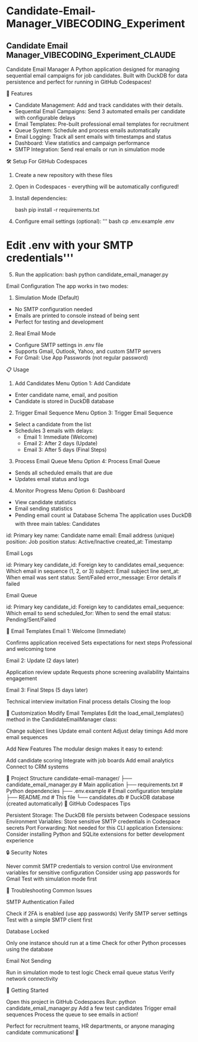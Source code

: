 # Candidate-Email-Manager_VIBECODING_Experiment
Candidate Email Manager_VIBECODING_Experiment_CLAUDE
---
 Candidate Email Manager
A Python application designed for managing sequential email campaigns for job candidates. Built with DuckDB for data persistence and perfect for running in GitHub Codespaces!

🚀 Features

- Candidate Management: Add and track candidates with their details.
- Sequential Email Campaigns: Send 3 automated emails per candidate with configurable delays
- Email Templates: Pre-built professional email templates for recruitment
- Queue System: Schedule and process emails automatically
- Email Logging: Track all sent emails with timestamps and status
- Dashboard: View statistics and campaign performance
- SMTP Integration: Send real emails or run in simulation mode

🛠️ Setup
For GitHub Codespaces

1. Create a new repository with these files
2. Open in Codespaces - everything will be automatically configured!
3. Install dependencies:

   bash
   pip install -r requirements.txt

4. Configure email settings (optional):
''' bash
cp .env.example .env 
# Edit .env with your SMTP credentials'''

5. Run the application:
bash
python candidate_email_manager.py


Email Configuration
The app works in two modes:
1. Simulation Mode (Default)

- No SMTP configuration needed
- Emails are printed to console instead of being sent
- Perfect for testing and development

2. Real Email Mode

- Configure SMTP settings in .env file
- Supports Gmail, Outlook, Yahoo, and custom SMTP servers
- For Gmail: Use App Passwords (not regular password)

📋 Usage
1. Add Candidates
Menu Option 1: Add Candidate
- Enter candidate name, email, and position
- Candidate is stored in DuckDB database
2. Trigger Email Sequence
Menu Option 3: Trigger Email Sequence
- Select a candidate from the list
- Schedules 3 emails with delays:
  - Email 1: Immediate (Welcome)
  - Email 2: After 2 days (Update)
  - Email 3: After 5 days (Final Steps)
3. Process Email Queue
Menu Option 4: Process Email Queue
- Sends all scheduled emails that are due
- Updates email status and logs
4. Monitor Progress
Menu Option 6: Dashboard
- View candidate statistics
- Email sending statistics
- Pending email count
📊 Database Schema
The application uses DuckDB with three main tables:
Candidates

id: Primary key
name: Candidate name
email: Email address (unique)
position: Job position
status: Active/Inactive
created_at: Timestamp

Email Logs

id: Primary key
candidate_id: Foreign key to candidates
email_sequence: Which email in sequence (1, 2, or 3)
subject: Email subject line
sent_at: When email was sent
status: Sent/Failed
error_message: Error details if failed

Email Queue

id: Primary key
candidate_id: Foreign key to candidates
email_sequence: Which email to send
scheduled_for: When to send the email
status: Pending/Sent/Failed

🎯 Email Templates
Email 1: Welcome (Immediate)

Confirms application received
Sets expectations for next steps
Professional and welcoming tone

Email 2: Update (2 days later)

Application review update
Requests phone screening availability
Maintains engagement

Email 3: Final Steps (5 days later)

Technical interview invitation
Final process details
Closing the loop

🔧 Customization
Modify Email Templates
Edit the load_email_templates() method in the CandidateEmailManager class:

Change subject lines
Update email content
Adjust delay timings
Add more email sequences

Add New Features
The modular design makes it easy to extend:

Add candidate scoring
Integrate with job boards
Add email analytics
Connect to CRM systems

📁 Project Structure
candidate-email-manager/
├── candidate_email_manager.py  # Main application
├── requirements.txt           # Python dependencies
├── .env.example              # Email configuration template
├── README.md                 # This file
└── candidates.db            # DuckDB database (created automatically)
🚨 GitHub Codespaces Tips

Persistent Storage: The DuckDB file persists between Codespace sessions
Environment Variables: Store sensitive SMTP credentials in Codespace secrets
Port Forwarding: Not needed for this CLI application
Extensions: Consider installing Python and SQLite extensions for better development experience

🔒 Security Notes

Never commit SMTP credentials to version control
Use environment variables for sensitive configuration
Consider using app passwords for Gmail
Test with simulation mode first

🐛 Troubleshooting
Common Issues

SMTP Authentication Failed

Check if 2FA is enabled (use app passwords)
Verify SMTP server settings
Test with a simple SMTP client first


Database Locked

Only one instance should run at a time
Check for other Python processes using the database


Email Not Sending

Run in simulation mode to test logic
Check email queue status
Verify network connectivity



🎉 Getting Started

Open this project in GitHub Codespaces
Run: python candidate_email_manager.py
Add a few test candidates
Trigger email sequences
Process the queue to see emails in action!

Perfect for recruitment teams, HR departments, or anyone managing candidate communications! 🚀
